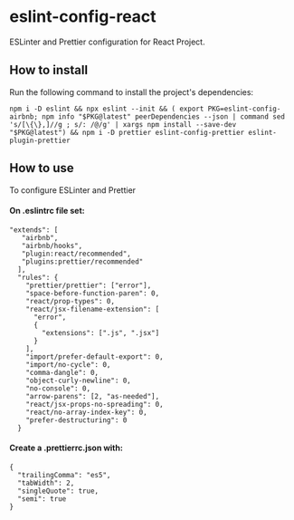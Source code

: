 # eslint-config-react
ESLinter and Prettier configuration for React Project.

## How to install
Run the following command to install the project's dependencies:
```
npm i -D eslint && npx eslint --init && ( export PKG=eslint-config-airbnb; npm info "$PKG@latest" peerDependencies --json | command sed 's/[\{\},]//g ; s/: /@/g' | xargs npm install --save-dev "$PKG@latest") && npm i -D prettier eslint-config-prettier eslint-plugin-prettier
```

## How to use
To configure ESLinter and Prettier 

#### On .eslintrc file set:

```
"extends": [
   "airbnb",
   "airbnb/hooks",
   "plugin:react/recommended",
   "plugins:prettier/recommended"
  ],
  "rules": {
    "prettier/prettier": ["error"],
    "space-before-function-paren": 0,
    "react/prop-types": 0,
    "react/jsx-filename-extension": [
      "error",
      {
        "extensions": [".js", ".jsx"]
      }
    ],
    "import/prefer-default-export": 0,
    "import/no-cycle": 0,
    "comma-dangle": 0,
    "object-curly-newline": 0,
    "no-console": 0,
    "arrow-parens": [2, "as-needed"],
    "react/jsx-props-no-spreading": 0,
    "react/no-array-index-key": 0,
    "prefer-destructuring": 0
  }
```

#### Create a .prettierrc.json with:
```
{
  "trailingComma": "es5",
  "tabWidth": 2,
  "singleQuote": true,
  "semi": true
}
```

